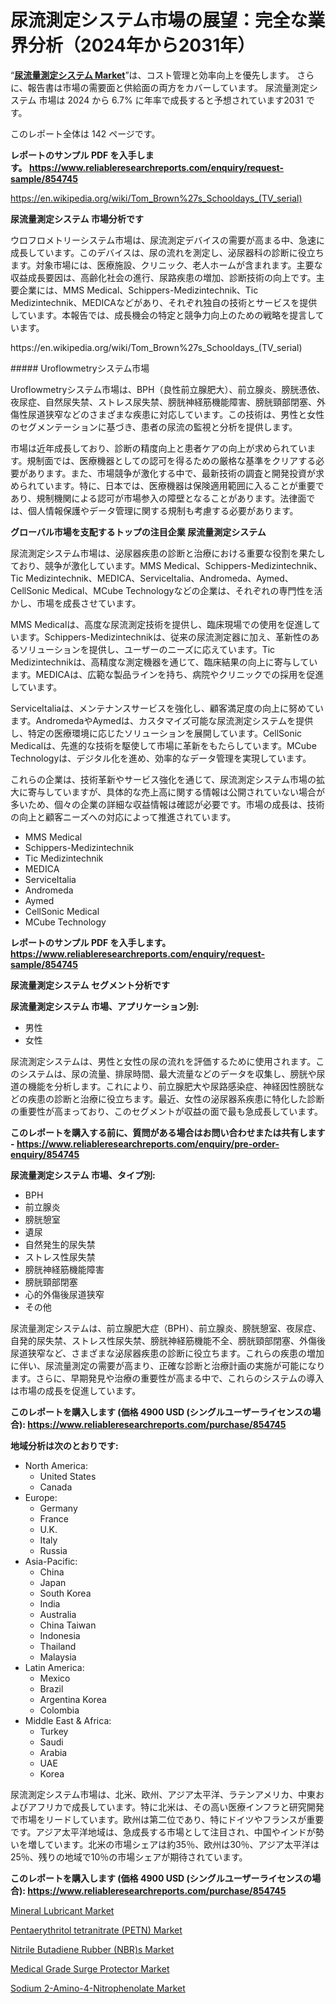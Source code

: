<p><h1>尿流測定システム市場の展望：完全な業界分析（2024年から2031年）</h1></p><p>&ldquo;<strong><a href="https://www.reliableresearchreports.com/uroflowmetry-system-r854745?utm_campaign=110&utm_medium=9&utm_source=Github&utm_content=ia&utm_term=03102024&utm_id=uroflowmetry-system">尿流量測定システム Market</a></strong>&rdquo;は、コスト管理と効率向上を優先します。 さらに、報告書は市場の需要面と供給面の両方をカバーしています。 尿流量測定システム 市場は 2024 から 6.7% に年率で成長すると予想されています2031 です。</p>
<p>このレポート全体は 142 ページです。</p>
<p><strong>レポートのサンプル PDF を入手します。&nbsp;<a href="https://www.reliableresearchreports.com/enquiry/request-sample/854745?utm_campaign=110&utm_medium=9&utm_source=Github&utm_content=ia&utm_term=03102024&utm_id=uroflowmetry-system">https://www.reliableresearchreports.com/enquiry/request-sample/854745</a></strong></p>
<p><a href="https://en.wikipedia.org/wiki/Tom_Brown%27s_Schooldays_(TV_serial)?utm_campaign=110&utm_medium=9&utm_source=Github&utm_content=ia&utm_term=03102024&utm_id=uroflowmetry-system">https://en.wikipedia.org/wiki/Tom_Brown%27s_Schooldays_(TV_serial)</a></p>
<p><strong>尿流量測定システム 市場分析です</strong></p>
<p><p>ウロフロメトリーシステム市場は、尿流測定デバイスの需要が高まる中、急速に成長しています。このデバイスは、尿の流れを測定し、泌尿器科の診断に役立ちます。対象市場には、医療施設、クリニック、老人ホームが含まれます。主要な収益成長要因は、高齢化社会の進行、尿路疾患の増加、診断技術の向上です。主要企業には、MMS Medical、Schippers-Medizintechnik、Tic Medizintechnik、MEDICAなどがあり、それぞれ独自の技術とサービスを提供しています。本報告では、成長機会の特定と競争力向上のための戦略を提言しています。</p></p>
<p>https://en.wikipedia.org/wiki/Tom_Brown%27s_Schooldays_(TV_serial)</p>
<p><p>##### Uroflowmetryシステム市場</p><p>Uroflowmetryシステム市場は、BPH（良性前立腺肥大）、前立腺炎、膀胱憑依、夜尿症、自然尿失禁、ストレス尿失禁、膀胱神経筋機能障害、膀胱頸部閉塞、外傷性尿道狭窄などのさまざまな疾患に対応しています。この技術は、男性と女性のセグメンテーションに基づき、患者の尿流の監視と分析を提供します。</p><p>市場は近年成長しており、診断の精度向上と患者ケアの向上が求められています。規制面では、医療機器としての認可を得るための厳格な基準をクリアする必要があります。また、市場競争が激化する中で、最新技術の調査と開発投資が求められています。特に、日本では、医療機器は保険適用範囲に入ることが重要であり、規制機関による認可が市場参入の障壁となることがあります。法律面では、個人情報保護やデータ管理に関する規制も考慮する必要があります。</p></p>
<p><strong>グローバル市場を支配するトップの注目企業 尿流量測定システム</strong></p>
<p><p>尿流測定システム市場は、泌尿器疾患の診断と治療における重要な役割を果たしており、競争が激化しています。MMS Medical、Schippers-Medizintechnik、Tic Medizintechnik、MEDICA、ServiceItalia、Andromeda、Aymed、CellSonic Medical、MCube Technologyなどの企業は、それぞれの専門性を活かし、市場を成長させています。</p><p>MMS Medicalは、高度な尿流測定技術を提供し、臨床現場での使用を促進しています。Schippers-Medizintechnikは、従来の尿流測定器に加え、革新性のあるソリューションを提供し、ユーザーのニーズに応えています。Tic Medizintechnikは、高精度な測定機器を通じて、臨床結果の向上に寄与しています。MEDICAは、広範な製品ラインを持ち、病院やクリニックでの採用を促進しています。</p><p>ServiceItaliaは、メンテナンスサービスを強化し、顧客満足度の向上に努めています。AndromedaやAymedは、カスタマイズ可能な尿流測定システムを提供し、特定の医療環境に応じたソリューションを展開しています。CellSonic Medicalは、先進的な技術を駆使して市場に革新をもたらしています。MCube Technologyは、デジタル化を進め、効率的なデータ管理を実現しています。</p><p>これらの企業は、技術革新やサービス強化を通じて、尿流測定システム市場の拡大に寄与していますが、具体的な売上高に関する情報は公開されていない場合が多いため、個々の企業の詳細な収益情報は確認が必要です。市場の成長は、技術の向上と顧客ニーズへの対応によって推進されています。</p></p>
<p><ul><li>MMS Medical</li><li>Schippers-Medizintechnik</li><li>Tic Medizintechnik</li><li>MEDICA</li><li>ServiceItalia</li><li>Andromeda</li><li>Aymed</li><li>CellSonic Medical</li><li>MCube Technology</li></ul></p>
<p><strong>レポートのサンプル PDF を入手します。 <a href="https://www.reliableresearchreports.com/enquiry/request-sample/854745?utm_campaign=110&utm_medium=9&utm_source=Github&utm_content=ia&utm_term=03102024&utm_id=uroflowmetry-system">https://www.reliableresearchreports.com/enquiry/request-sample/854745</a></strong></p>
<p><strong>尿流量測定システム セグメント分析です</strong></p>
<p><strong>尿流量測定システム 市場、アプリケーション別:</strong></p>
<p><ul><li>男性</li><li>女性</li></ul></p>
<p><p>尿流測定システムは、男性と女性の尿の流れを評価するために使用されます。このシステムは、尿の流量、排尿時間、最大流量などのデータを収集し、膀胱や尿道の機能を分析します。これにより、前立腺肥大や尿路感染症、神経因性膀胱などの疾患の診断と治療に役立ちます。最近、女性の泌尿器系疾患に特化した診断の重要性が高まっており、このセグメントが収益の面で最も急成長しています。</p></p>
<p><strong>このレポートを購入する前に、質問がある場合はお問い合わせまたは共有します - <a href="https://www.reliableresearchreports.com/enquiry/pre-order-enquiry/854745?utm_campaign=110&utm_medium=9&utm_source=Github&utm_content=ia&utm_term=03102024&utm_id=uroflowmetry-system">https://www.reliableresearchreports.com/enquiry/pre-order-enquiry/854745</a></strong></p>
<p><strong>尿流量測定システム 市場、タイプ別:</strong></p>
<p><ul><li>BPH</li><li>前立腺炎</li><li>膀胱憩室</li><li>遺尿</li><li>自然発生的尿失禁</li><li>ストレス性尿失禁</li><li>膀胱神経筋機能障害</li><li>膀胱頸部閉塞</li><li>心的外傷後尿道狭窄</li><li>その他</li></ul></p>
<p><p>尿流量測定システムは、前立腺肥大症（BPH）、前立腺炎、膀胱憩室、夜尿症、自発的尿失禁、ストレス性尿失禁、膀胱神経筋機能不全、膀胱頸部閉塞、外傷後尿道狭窄など、さまざまな泌尿器疾患の診断に役立ちます。これらの疾患の増加に伴い、尿流量測定の需要が高まり、正確な診断と治療計画の実施が可能になります。さらに、早期発見や治療の重要性が高まる中で、これらのシステムの導入は市場の成長を促進しています。</p></p>
<p><strong>このレポートを購入します (価格 4900 USD (シングルユーザーライセンスの場合): <a href="https://www.reliableresearchreports.com/purchase/854745?utm_campaign=110&utm_medium=9&utm_source=Github&utm_content=ia&utm_term=03102024&utm_id=uroflowmetry-system">https://www.reliableresearchreports.com/purchase/854745</a></strong></p>
<p><strong>地域分析は次のとおりです:</strong></p>
<p><ul>
    <li>
        North America:
        <ul>
            <li>United States</li>
            <li>Canada</li>
        </ul>
    </li>
    <li>
        Europe:
        <ul>
            <li>Germany</li>
            <li>France</li>
            <li>U.K.</li>
            <li>Italy</li>
            <li>Russia</li>
        </ul>
    </li>
    <li>
        Asia-Pacific:
        <ul>
            <li>China</li>
            <li>Japan</li>
            <li>South Korea</li>
            <li>India</li>
            <li>Australia</li>
            <li>China Taiwan</li>
            <li>Indonesia</li>
            <li>Thailand</li>
            <li>Malaysia</li>
        </ul>
    </li>
    <li>
        Latin America:
        <ul>
            <li>Mexico</li>
            <li>Brazil</li>
            <li>Argentina Korea</li>
            <li>Colombia</li>
        </ul>
    </li>
    <li>
        Middle East & Africa:
        <ul>
            <li>Turkey</li>
            <li>Saudi</li>
            <li>Arabia</li>
            <li>UAE</li>
            <li>Korea</li>
        </ul>
    </li>
    </ul></p>
<p><p>尿流測定システム市場は、北米、欧州、アジア太平洋、ラテンアメリカ、中東およびアフリカで成長しています。特に北米は、その高い医療インフラと研究開発で市場をリードしています。欧州は第二位であり、特にドイツやフランスが重要です。アジア太平洋地域は、急成長する市場として注目され、中国やインドが勢いを増しています。北米の市場シェアは約35％、欧州は30％、アジア太平洋は25％、残りの地域で10％の市場シェアが期待されています。</p></p>
<p><strong>このレポートを購入します (価格 4900 USD (シングルユーザーライセンスの場合): <a href="https://www.reliableresearchreports.com/purchase/854745?utm_campaign=110&utm_medium=9&utm_source=Github&utm_content=ia&utm_term=03102024&utm_id=uroflowmetry-system">https://www.reliableresearchreports.com/purchase/854745</a></strong></p>
<p><p><a href="https://www.linkedin.com/pulse/strategic-roadmap-global-mineral-lubricant-market-insights-blcve?trackingId=J23oadcHQ2SVhAJLb6cR%2Fg%3D%3D&utm_campaign=110&utm_medium=9&utm_source=Github&utm_content=ia&utm_term=03102024&utm_id=uroflowmetry-system">Mineral Lubricant Market</a></p><p><a href="https://issuu.com/reportprime-2/docs/pentaerythritol-tetranitrate-petn-m_20a464bd4b5afc?utm_campaign=110&utm_medium=9&utm_source=Github&utm_content=ia&utm_term=03102024&utm_id=uroflowmetry-system">Pentaerythritol tetranitrate (PETN) Market</a></p><p><a href="https://issuu.com/reportprime-2/docs/nitrile-butadiene-rubber-nbrs-marke_e51c302d6df73c?utm_campaign=110&utm_medium=9&utm_source=Github&utm_content=ia&utm_term=03102024&utm_id=uroflowmetry-system">Nitrile Butadiene Rubber (NBR)s Market</a></p><p><a href="https://github.com/RunaHaque64/Market-Research-Report-List-1/blob/main/medical-grade-surge-protector-market.md?utm_campaign=110&utm_medium=9&utm_source=Github&utm_content=ia&utm_term=03102024&utm_id=uroflowmetry-system">Medical Grade Surge Protector Market</a></p><p><a href="https://github.com/CarolynWatkins697/Market-Research-Report-List-1/blob/main/sodium-2-amino-4-nitrophenolate-market.md?utm_campaign=110&utm_medium=9&utm_source=Github&utm_content=ia&utm_term=03102024&utm_id=uroflowmetry-system">Sodium 2-Amino-4-Nitrophenolate Market</a></p></p>